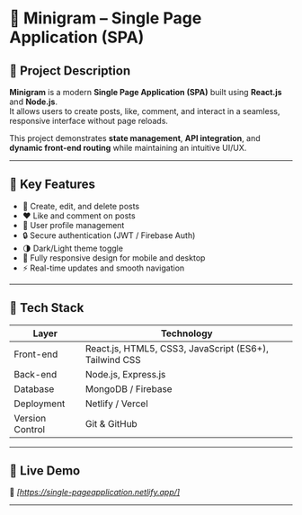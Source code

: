 # 🧠 Minigram – Single Page Application (SPA)

## 📖 Project Description
**Minigram** is a modern **Single Page Application (SPA)** built using **React.js** and **Node.js**.  
It allows users to create posts, like, comment, and interact in a seamless, responsive interface without page reloads.  

This project demonstrates **state management**, **API integration**, and **dynamic front-end routing** while maintaining an intuitive UI/UX.

---

## 🔑 Key Features
- 📝 Create, edit, and delete posts  
- ❤️ Like and comment on posts  
- 👤 User profile management  
- 🔒 Secure authentication (JWT / Firebase Auth)  
- 🌗 Dark/Light theme toggle  
- 📱 Fully responsive design for mobile and desktop  
- ⚡ Real-time updates and smooth navigation  

---

## 🧰 Tech Stack
| Layer | Technology |
|-------|------------|
| Front-end | React.js, HTML5, CSS3, JavaScript (ES6+), Tailwind CSS |
| Back-end | Node.js, Express.js |
| Database | MongoDB / Firebase |
| Deployment | Netlify / Vercel |
| Version Control | Git & GitHub |

---

## 🚀 Live Demo
🔗 _[https://single-pageapplication.netlify.app/]_

---


